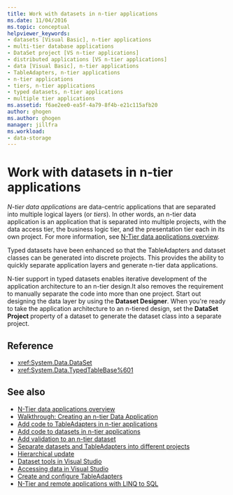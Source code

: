 ```yaml
---
title: Work with datasets in n-tier applications
ms.date: 11/04/2016
ms.topic: conceptual
helpviewer_keywords:
- datasets [Visual Basic], n-tier applications
- multi-tier database applications
- DataSet project [VS n-tier applications]
- distributed applications [VS n-tier applications]
- data [Visual Basic], n-tier applications
- TableAdapters, n-tier applications
- n-tier applications
- tiers, n-tier applications
- typed datasets, n-tier applications
- multiple tier applications
ms.assetid: f6ae2ee0-ea5f-4a79-8f4b-e21c115afb20
author: ghogen
ms.author: ghogen
manager: jillfra
ms.workload:
- data-storage
---
```

# Work with datasets in n-tier applications

*N-tier data applications* are data-centric applications that are separated into multiple logical layers (or *tiers*). In other words, an n-tier data application is an application that is separated into multiple projects, with the data access tier, the business logic tier, and the presentation tier each in its own project. For more information, see [N-Tier data applications overview](../data-tools/n-tier-data-applications-overview.md).

Typed datasets have been enhanced so that the TableAdapters and dataset classes can be generated into discrete projects. This provides the ability to quickly separate application layers and generate n-tier data applications.

N-tier support in typed datasets enables iterative development of the application architecture to an n-tier design.It also removes the requirement to manually separate the code into more than one project. Start out designing the data layer by using the **Dataset Designer**. When you're ready to take the application architecture to an n-tiered design, set the **DataSet Project** property of a dataset to generate the dataset class into a separate project.

## Reference

- <xref:System.Data.DataSet>
- <xref:System.Data.TypedTableBase%601>

## See also

- [N-Tier data applications overview](../data-tools/n-tier-data-applications-overview.md)
- [Walkthrough: Creating an n-tier Data Application](../data-tools/walkthrough-creating-an-n-tier-data-application.md)
- [Add code to TableAdapters in n-tier applications](../data-tools/add-code-to-tableadapters-in-n-tier-applications.md)
- [Add code to datasets in n-tier applications](../data-tools/add-code-to-datasets-in-n-tier-applications.md)
- [Add validation to an n-tier dataset](../data-tools/add-validation-to-an-n-tier-dataset.md)
- [Separate datasets and TableAdapters into different projects](../data-tools/separate-datasets-and-tableadapters-into-different-projects.md)
- [Hierarchical update](../data-tools/hierarchical-update.md)
- [Dataset tools in Visual Studio](../data-tools/dataset-tools-in-visual-studio.md)
- [Accessing data in Visual Studio](../data-tools/accessing-data-in-visual-studio.md)
- [Create and configure TableAdapters](../data-tools/create-and-configure-tableadapters.md)
- [N-Tier and remote applications with LINQ to SQL](/dotnet/framework/data/adonet/sql/linq/n-tier-and-remote-applications-with-linq-to-sql)

